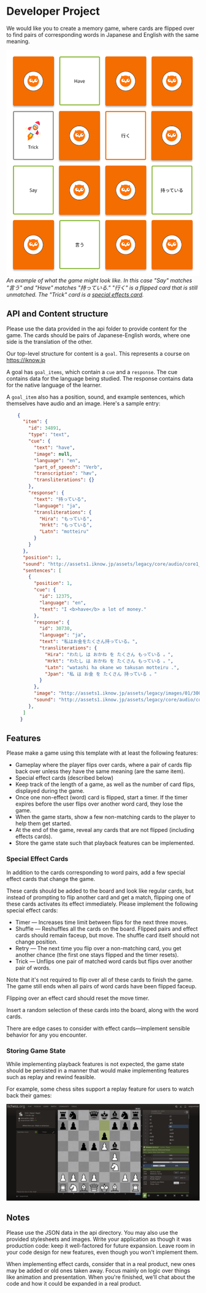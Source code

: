# Developer Project

We would like you to create a memory game, where cards are flipped over to find pairs of corresponding words in Japanese and English with the same meaning.

![Example Image](./images/example.png)
_An example of what the game might look like. In this case "Say" matches "言う" and "Have" matches "持っている." "行く" is a flipped card that is still unmatched. The "Trick" card is a [special effects card](#special-effect-cards)._

## API and Content structure

Please use the data provided in the api folder to provide content for the game. The cards should be pairs of Japanese-English words, where one side is the translation of the other.

Our top-level structure for content is a `goal`. This represents a course on https://iknow.jp

A goal has `goal_items`, which contain a `cue` and a `response`. The cue contains data for the language being studied. The response contains data for the native language of the learner.

A `goal_item` also has a position, sound, and example sentences, which themselves have audio and an image. Here's a sample entry:

```json
    {
      "item": {
        "id": 34891,
        "type": "text",
        "cue": {
          "text": "have",
          "image": null,
          "language": "en",
          "part_of_speech": "Verb",
          "transcription": "hæv",
          "transliterations": {}
        },
        "response": {
          "text": "持っている",
          "language": "ja",
          "transliterations": {
            "Hira": "もっている",
            "Hrkt": "もっている",
            "Latn": "motteiru"
          }
        }
      },
      "position": 1,
      "sound": "http://assets1.iknow.jp/assets/legacy/core/audio/core1_1_q_1.mp3",
      "sentences": [
        {
          "position": 1,
          "cue": {
            "id": 12375,
            "language": "en",
            "text": "I <b>have</b> a lot of money."
          },
          "response": {
            "id": 30730,
            "language": "ja",
            "text": "私はお金をたくさん持っている。",
            "transliterations": {
              "Hira": "わたし は おかね を たくさん もっている 。",
              "Hrkt": "わたし は おかね を たくさん もっている 。",
              "Latn": "watashi ha okane wo takusan motteiru .",
              "Jpan": "私 は お金 を たくさん 持っている 。"
            }
          },
          "image": "http://assets1.iknow.jp/assets/legacy/images/01/3004759.jpg",
          "sound": "http://assets1.iknow.jp/assets/legacy/core/audio/core1_1_s1_1.mp3"
        },
      ]
     }
```


## Features

Please make a game using this template with at least the following features:

* Gameplay where the player flips over cards, where a pair of cards flip back over unless they have the same meaning (are the same item).
* Special effect cards (described below)
* Keep track of the length of a game, as well as the number of card flips, displayed during the game.
* Once one non-effect (word) card is flipped, start a timer. If the timer expires before the user flips over another word card, they lose the game.
* When the game starts, show a few non-matching cards to the player to help them get started.
* At the end of the game, reveal any cards that are not flipped (including effects cards).
* Store the game state such that playback features can be implemented.

### Special Effect Cards

In addition to the cards corresponding to word pairs, add a few special effect cards that change the game.

These cards should be added to the board and look like regular cards, but instead of prompting to flip another card and get a match,
flipping one of these cards activates its effect immediately. Please implement the following special effect cards:

* Timer — Increases time limit between flips for the next three moves.
* Shuffle — Reshuffles all the cards on the board. Flipped pairs and effect cards should remain faceup, but move. The shuffle card itself should not change position.
* Retry — The next time you flip over a non-matching card, you get another chance (the first one stays flipped and the timer resets).
* Trick — Unflips one pair of matched word cards but flips over another pair of words.

Note that it's not required to flip over all of these cards to finish the game. The game still ends when all pairs of word cards have been flipped faceup.

Flipping over an effect card should reset the move timer.

Insert a random selection of these cards into the board, along with the word cards.

There are edge cases to consider with effect cards—implement sensible behavior for any you encounter.

### Storing Game State

While implementing playback features is not expected, the game state should be persisted in a manner that would make implementing features such as replay and rewind feasible.

For example, some chess sites support a replay feature for users to watch back their games:

[![Chess Example Preview](./images/chess-example-preview.png)](./images/chess-example.mov)

## Notes

Please use the JSON data in the api directory. You may also use the provided stylesheets and images.
Write your application as though it was production code: keep it well-factored for future expansion.
Leave room in your code design for new features, even though you won't implement them.

When implementing effect cards, consider that in a real product, new ones may be added or old ones taken away.
Focus mainly on logic over things like animation and presentation.
When you're finished, we'll chat about the code and how it could be expanded in a real product.
